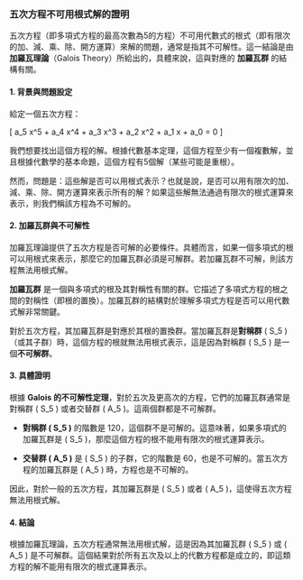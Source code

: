 ### **五次方程不可用根式解的證明**

五次方程（即多項式方程的最高次數為5的方程）不可用代數式的根式（即有限次的加、減、乘、除、開方運算）來解的問題，通常是指其不可解性。這一結論是由 **加羅瓦理論**（Galois Theory）所給出的，具體來說，這與對應的 **加羅瓦群** 的結構有關。

#### **1. 背景與問題設定**

給定一個五次方程：

\[
a_5 x^5 + a_4 x^4 + a_3 x^3 + a_2 x^2 + a_1 x + a_0 = 0
\]

我們想要找出這個方程的解。根據代數基本定理，這個方程至少有一個複數解，並且根據代數學的基本命題，這個方程有5個解（某些可能是重根）。

然而，問題是：這些解是否可以用根式表示？也就是說，是否可以用有限次的加、減、乘、除、開方運算來表示所有的解？如果這些解無法通過有限次的根式運算來表示，則我們稱該方程為不可解的。

#### **2. 加羅瓦群與不可解性**

加羅瓦理論提供了五次方程是否可解的必要條件。具體而言，如果一個多項式的根可以用根式來表示，那麼它的加羅瓦群必須是可解群。若加羅瓦群不可解，則該方程無法用根式解。

**加羅瓦群** 是一個與多項式的根及其對稱性有關的群。它描述了多項式方程的根之間的對稱性（即根的置換）。加羅瓦群的結構對於理解多項式方程是否可以用代數式解非常關鍵。

對於五次方程，其加羅瓦群是對應於其根的置換群。當加羅瓦群是**對稱群** \( S_5 \)（或其子群）時，這個方程的根就無法用根式表示，這是因為對稱群 \( S_5 \) 是一個**不可解群**。

#### **3. 具體證明**

根據 **Galois 的不可解性定理**，對於五次及更高次的方程，它們的加羅瓦群通常是對稱群 \( S_5 \) 或者交替群 \( A_5 \)。這兩個群都是不可解群。

- **對稱群 \( S_5 \)** 的階數是 120，這個群不是可解的。這意味著，如果多項式的加羅瓦群是 \( S_5 \)，那麼這個方程的根不能用有限次的根式運算表示。

- **交替群 \( A_5 \)** 是 \( S_5 \) 的子群，它的階數是 60，也是不可解的。當五次方程的加羅瓦群是 \( A_5 \) 時，方程也是不可解的。

因此，對於一般的五次方程，其加羅瓦群是 \( S_5 \) 或者 \( A_5 \)，這使得五次方程無法用根式解。

#### **4. 結論**

根據加羅瓦理論，五次方程通常無法用根式解，這是因為其加羅瓦群 \( S_5 \) 或 \( A_5 \) 是不可解群。這個結果對於所有五次及以上的代數方程都是成立的，即這類方程的解不能用有限次的根式運算表示。